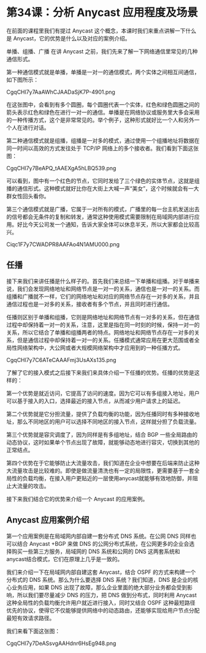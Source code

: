 # 第34课：分析 Anycast 应用程度及场景

在前面的课程里我们有提过 Anycast 这个概念，本课时我们来重点讲解一下什么是 Anycast，它的优势是什么以及对应的案例介绍。

单播、组播、广播
在讲 Anycast 之前，我们先来了解一下网络通信里常见的几种通信形式。

第一种通信模式就是单播，单播是一对一的通信模式，两个实体之间相互间通信，如下图所示：

CgqCHl7y7AaAWhCJAADaSjK7P-4901.png

在这张图中，会看到有多个圆圈，每个圆圈代表一个实体，红色和绿色圆圈之间的箭头表示红色和绿色在进行一对一的通信。单播是在网络协议或服务里大多会采用的一种传播方式，这个是非常常见的。举个例子，这种形式就好比一个人和另外一个人在进行对话。

第二种通信模式就是组播，组播是一对多的模式，通过使用一个组播地址将数据在同一时间以高效的方式发往处于 TCP/IP 网络上的多个接收者。我们看到下面这张图：

CgqCHl7y7BeAPQ_tAAEXgA5hLBQ539.png

可以看到，图中有一个红色的节点，它同时发给了三个绿色的实体节点，这就是组播的通信形式。这种模式就好比你在大街上大喊一声“美女”，这个时候就会有一大群女性回头看你。

第三个通信模式就是广播，它属于一对所有的模式，广播里的每一台主机发送出去的信号都会无条件的复制和转发，通常这种使用模式需要限制在局域网内部进行应用。好比今天公司发一个通知，告诉大家全体可以休息半天，所以大家都会比较高兴。

Ciqc1F7y7CWADPR8AAFAo4N1AMU000.png

## 任播
接下来我们来讲任播是什么样子的。首先我们来总结一下单播和组播。对于单播来说，我们会发现网络地址和网络节点是一对一的关系，通信也是一对一的关系。而组播和广播就不一样，它们的网络地址和对应的网络节点存在一对多的关系，并且通信过程也是一对多的关系，接收者有多个节点，并且同时进行通信。

任播则区别于单播和组播，它则是网络地址和网络节点有一对多的关系，但在通信过程中却保持着一对一的关系，注意，这里是指在同一时刻的时候，保持一对一的关系，所以它结合了单播和组播两者的特点。网络地址和网络节点存在一对多的关系，但是通信过程中却保持着一对一的关系。任播模式通常应用在更大范围或者全局性网络架构中，大公网或者大规模网络架构中才应用到的一种任播方式。

CgqCHl7y7C6ATeCAAAFmj3UsAXs135.png

了解了它的接入模式之后接下来我们来具体介绍一下任播的优势。任播的优势是这样的：

第一个优势是就近访问，它提高了访问的速度。因为它可以有多组接入地址，用户可以基于接入的入口，选择最近的接入节点，从而减少用户请求上的延迟。

第二个优势就是它分担流量，提供了负载均衡的功能，因为任播同时有多种接收地址，那么不同地区的用户可以选择不同地区的接入节点，这样就分担了负载流量。

第三个优势就是容灾调度了，因为同样是有多组地址，结合 BGP 一些全局路由的动态协议，这时如果单个节点出现了故障，就能够动态地进行容灾，切换到其他的正常结点。

第四个优势在于它能够防止大流量攻击，我们知道在企业中想要在后端来防止这种大流量攻击是比较难的。即使是做流量清洗也有一定的局限性，更需要基于一套全局性的负载均衡，在接入用户更贴近的一层使用anycast就能够有效地防御，并阻止大流量的攻击。

接下来我们结合它的优势来介绍一个 Anycast 的应用案例。

## Anycast 应用案例介绍
第一个应用案例是在局域网内部自建一套分布式 DNS 系统。在公网 DNS 同样也可以结合 Anycast +BGP 来做 DNS 的公网分布式系统，在公网更多的企业会选择购买一些第三方服务，局域网的 DNS 系统和公网的 DNS 这两套系统和anycast结合模式，它们在原理上几乎是一致的。

我们来介绍一下在局域网内部自建这套 Anycast，结合 OSPF 的方式来构建一个分布式的 DNS 系统。那么为什么要选择 DNS 系统？我们知道，DNS 是企业的核心业务应用，如果 DNS 出现了故障，那么企业里面的绝大部分业务都会受到影响，所以我们要尽量减少 DNS 的压力，把 DNS 做到分布式，同时利用 Anycast 这种全局性的负载均衡允许用户就近进行接入，同时又结合 OSPF 这种最短路径优先的协议，使得它不仅能够提供网络中的动态路由，还能够实现给用户节点分配最短有效请求路径。

我们来看下面这张图：

CgqCHl7y7DeASsvgAAHdnr6HsEg948.png